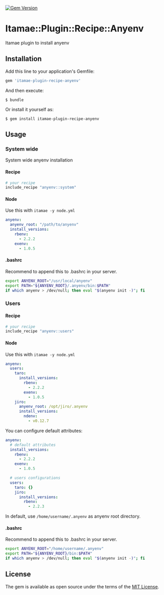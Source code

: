 [![Gem Version](http://badge.fury.io/rb/itamae-plugin-recipe-anyenv.svg)](http://badge.fury.io/rb/itamae-plugin-recipe-anyenv)
# Itamae::Plugin::Recipe::Anyenv

Itamae plugin to install anyenv

## Installation

Add this line to your application's Gemfile:

```ruby
gem 'itamae-plugin-recipe-anyenv'
```

And then execute:

    $ bundle

Or install it yourself as:

    $ gem install itamae-plugin-recipe-anyenv

## Usage
### System wide
System wide anyenv installation

#### Recipe

```ruby
# your recipe
include_recipe "anyenv::system"
```

#### Node

Use this with `itamae -y node.yml`

```yml
anyenv:
  anyenv_root: "/path/to/anyenv"
  install_versions:
    rbenv:
      - 2.2.2
    exenv:
      - 1.0.5
```

#### .bashrc

Recommend to append this to .bashrc in your server.

```bash
export ANYENV_ROOT="/usr/local/anyenv"
export PATH="${ANYENV_ROOT}/.anyenv/bin:$PATH"
if which anyenv > /dev/null; then eval "$(anyenv init -)"; fi
```

### Users
#### Recipe
```ruby
# your recipe
include_recipe "anyenv::users"
```

#### Node
Use this with `itamae -y node.yml`

```yml
anyenv:
  users:
    taro:
      install_versions:
        rbenv:
          - 2.2.2
        exenv:
          - 1.0.5
    jiro:
      anyenv_root: /opt/jiro/.anyenv
      install_versions:
        ndenv:
          - v0.12.7
```

You can configure default attributes:

```yml
anyenv:
  # default attributes
  install_versions:
    rbenv:
      - 2.2.2
    exenv:
      - 1.0.5

  # users configurations
  users:
    taro: {}
    jiro:
      install_versions:
        rbenv:
          - 2.2.3
```

In default, use `/home/username/.anyenv` as anyenv root directory.

#### .bashrc

Recommend to append this to .bashrc in your server.

```bash
export ANYENV_ROOT="/home/username/.anyenv"
export PATH="${ANYENV_ROOT}/bin:$PATH"
if which anyenv > /dev/null; then eval "$(anyenv init -)"; fi
```

## License

The gem is available as open source under the terms of the [MIT License](http://opensource.org/licenses/MIT).

